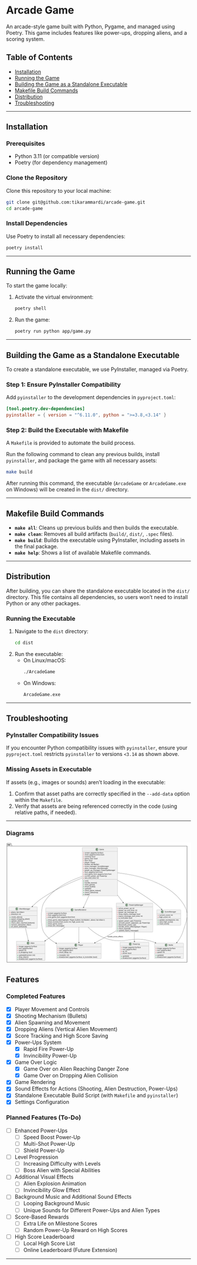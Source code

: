 
# Arcade Game

An arcade-style game built with Python, Pygame, and managed using Poetry. This game includes features like power-ups, dropping aliens, and a scoring system.

## Table of Contents
- [Installation](#installation)
- [Running the Game](#running-the-game)
- [Building the Game as a Standalone Executable](#building-the-game-as-a-standalone-executable)
- [Makefile Build Commands](#makefile-build-commands)
- [Distribution](#distribution)
- [Troubleshooting](#troubleshooting)

---

## Installation

### Prerequisites
- Python 3.11 (or compatible version)
- Poetry (for dependency management)

### Clone the Repository
Clone this repository to your local machine:
```bash
git clone git@github.com:tikarammardi/arcade-game.git
cd arcade-game
```

### Install Dependencies
Use Poetry to install all necessary dependencies:
```bash
poetry install
```

---

## Running the Game

To start the game locally:
1. Activate the virtual environment:
   ```bash
   poetry shell
   ```
2. Run the game:
   ```bash
   poetry run python app/game.py
   ```

---

## Building the Game as a Standalone Executable

To create a standalone executable, we use PyInstaller, managed via Poetry.

### Step 1: Ensure PyInstaller Compatibility
Add `pyinstaller` to the development dependencies in `pyproject.toml`:

```toml
[tool.poetry.dev-dependencies]
pyinstaller = { version = "^6.11.0", python = ">=3.8,<3.14" }
```

### Step 2: Build the Executable with Makefile
A `Makefile` is provided to automate the build process.

Run the following command to clean any previous builds, install `pyinstaller`, and package the game with all necessary assets:

```bash
make build
```

After running this command, the executable (`ArcadeGame` or `ArcadeGame.exe` on Windows) will be created in the `dist/` directory.

---

## Makefile Build Commands

- **`make all`**: Cleans up previous builds and then builds the executable.
- **`make clean`**: Removes all build artifacts (`build/`, `dist/`, `.spec` files).
- **`make build`**: Builds the executable using PyInstaller, including assets in the final package.
- **`make help`**: Shows a list of available Makefile commands.

---

## Distribution

After building, you can share the standalone executable located in the `dist/` directory. This file contains all dependencies, so users won’t need to install Python or any other packages.

### Running the Executable

1. Navigate to the `dist` directory:
   ```bash
   cd dist
   ```
2. Run the executable:
    - On Linux/macOS:
      ```bash
      ./ArcadeGame
      ```
    - On Windows:
      ```bash
      ArcadeGame.exe
      ```

---

## Troubleshooting

### PyInstaller Compatibility Issues
If you encounter Python compatibility issues with `pyinstaller`, ensure your `pyproject.toml` restricts `pyinstaller` to versions `<3.14` as shown above.

### Missing Assets in Executable
If assets (e.g., images or sounds) aren’t loading in the executable:
1. Confirm that asset paths are correctly specified in the `--add-data` option within the `Makefile`.
2. Verify that assets are being referenced correctly in the code (using relative paths, if needed).

---
### Diagrams
[![Repo Name](./class_diagram.svg)](https://github.com/tikarammardi/arcade-game)

## Features

### Completed Features
- [x] Player Movement and Controls
- [x] Shooting Mechanism (Bullets)
- [x] Alien Spawning and Movement
- [x] Dropping Aliens (Vertical Alien Movement)
- [x] Score Tracking and High Score Saving
- [x] Power-Ups System
   - [x] Rapid Fire Power-Up
   - [x] Invincibility Power-Up
- [x] Game Over Logic
   - [x] Game Over on Alien Reaching Danger Zone
   - [x] Game Over on Dropping Alien Collision
- [x] Game Rendering
- [x] Sound Effects for Actions (Shooting, Alien Destruction, Power-Ups)
- [x] Standalone Executable Build Script (with `Makefile` and `pyinstaller`)
- [x] Settings Configuration

### Planned Features (To-Do)
- [ ] Enhanced Power-Ups
   - [ ] Speed Boost Power-Up
   - [ ] Multi-Shot Power-Up
   - [ ] Shield Power-Up
- [ ] Level Progression
   - [ ] Increasing Difficulty with Levels
   - [ ] Boss Alien with Special Abilities
- [ ] Additional Visual Effects
   - [ ] Alien Explosion Animation
   - [ ] Invincibility Glow Effect
- [ ] Background Music and Additional Sound Effects
   - [ ] Looping Background Music
   - [ ] Unique Sounds for Different Power-Ups and Alien Types
- [ ] Score-Based Rewards
   - [ ] Extra Life on Milestone Scores
   - [ ] Random Power-Up Reward on High Scores
- [ ] High Score Leaderboard
   - [ ] Local High Score List
   - [ ] Online Leaderboard (Future Extension)

---


